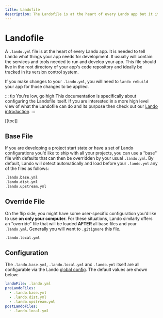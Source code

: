 ```yaml
---
title: Landofile
description: The Landofile is at the heart of every Lando app but it itself can also be customized. Learn how to set a base configuration or override it on a per user basis.
---
```



# Landofile

A `.lando.yml` file is at the heart of every Lando app. It is needed to tell Lando what things your app needs for development. It usually will contain the services and tools needed to run and develop your app. This file should live in the root directory of your app's code repository and ideally be tracked in its version control system.

If you make changes to your `.lando.yml`, you will need to `lando rebuild` your app for those changes to be applied.

::: tip You're low, go high
This documentation is specifically about configuring the Landofile itself. If you are interested in a more high level view of what the Landofile can do and its purpose then check out our [Lando introduction](https://docs.lando.dev/cli/).
:::

[[toc]]

## Base File

If you are developing a project start state or have a set of Lando configurations you'd like to ship with all your projects, you can use a "base" file with defaults that can then be overridden by your usual `.lando.yml`. By default, Lando will detect automatically and load before your `.lando.yml` any of the files as follows:

```bash
.lando.base.yml
.lando.dist.yml
.lando.upstream.yml
```

## Override File

On the flip side, you might have some user-specific configuration you'd like to use **on only your computer**. For these situations, Lando similarly offers an "override" file that will be loaded **AFTER** all base files and your `.lando.yml`. Generally you will want to `.gitignore` this file.

```bash
.lando.local.yml
```

## Configuration

The `.lando.base.yml`, `.lando.local.yml` and `.lando.yml` itself are all configurable via the Lando [global config](./global.md). The default values are shown below:

```yaml
landoFile: .lando.yml
preLandoFiles:
  - .lando.base.yml
  - .lando.dist.yml
  - .lando.upstream.yml
postLandoFiles:
  - .lando.local.yml
```
